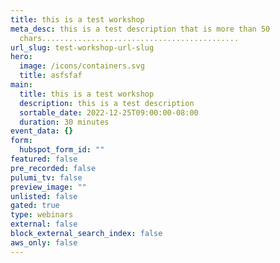 ```yaml
---
title: this is a test workshop
meta_desc: this is a test description that is more than 50
  chars............................................
url_slug: test-workshop-url-slug
hero:
  image: /icons/containers.svg
  title: asfsfaf
main:
  title: this is a test workshop
  description: this is a test description
  sortable_date: 2022-12-25T09:00:00-08:00
  duration: 30 minutes
event_data: {}
form:
  hubspot_form_id: ""
featured: false
pre_recorded: false
pulumi_tv: false
preview_image: ""
unlisted: false
gated: true
type: webinars
external: false
block_external_search_index: false
aws_only: false
---
```


